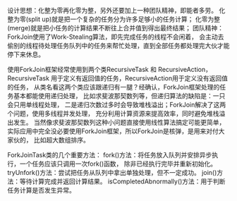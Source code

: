 设计思想：化整为零再化零为整，另外还要加上一种团队精神，即能者多劳。
化整为零(split up)就是把一个复杂的任务分为许多足够小的任务计算；
化零为整(merge)就是把小任务的计算结果不断往上合并值到得出最终结果；
团队精神：ForkJoin使用了Work-Stealing算法，即先完成任务的线程不会闲着，
会主动去偷别的线程待处理任务队列中的任务来帮忙处理，直到全部任务都处理完大伙才能停下来休息。

使用ForkJoin框架经常使用到两个类RecursiveTask 和 RecursiveAction，
RecursiveTask 用于定义有返回值的任务，RecursiveAction用于定义没有返回值的任务，
从类名看这两个类应该跟递归有一腿？经确认，ForkJoin框架处理的任务基本都能使用递归处理，
比如求斐波那契数列等，但递归算法的缺陷是：一只会只用单线程处理，
二是递归次数过多时会导致堆栈溢出；ForkJoin解决了这两个问题，使用多线程并发处理，
充分利用计算资源来提高效率，同时避免堆栈溢出发生。
当然像求斐波那契数列这种小问题直接使用线性算法搞定可能更简单，
实际应用中完全没必要使用ForkJoin框架，所以ForkJoin是核弹，是用来对付大家伙的，
比如超大数组排序。


ForkJoinTask类的几个重要方法：
    fork()方法：将任务放入队列并安排异步执行，一个任务应该只调用一次fork()函数，
    除非已经执行完毕并重新初始化。
    tryUnfork()方法：尝试把任务从队列中拿出单独处理，但不一定成功。
    join()方法：等待计算完成并返回计算结果。
    isCompletedAbnormally()方法：用于判断任务计算是否发生异常。